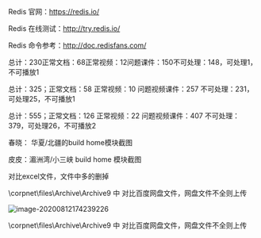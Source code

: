 Redis 官网：https://redis.io/

Redis 在线测试：http://try.redis.io/

Redis 命令参考：http://doc.redisfans.com/

总计：230正常文档：68正常视频：12问题课件：150不可处理：148，可处理1，不可播放1

总计：325；正常文档：58    正常视频：10  问题视频课件：257  不可处理：231，可处理25，不可播放1

总计：555；正常文档：126    正常视频：22  问题视频课件：407  不可处理：379，可处理26，不可播放2





春晓： 华夏/北疆的build home模块截图

皮皮：湄洲湾/小三峡  build home 模块截图 

对比excel文件，文件中多的删掉

\\corpnet\files\Archive\Archive9   中  对比百度网盘文件，网盘文件不全则上传

![image-20200812174239226](D:\E\Typora\bj\Work_note\August\8_12.assets\image-20200812174239226.png)

\\corpnet\files\Archive\Archive9   中  对比百度网盘文件，网盘文件不全则上传